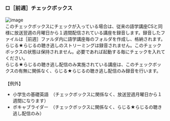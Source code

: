 ### □［前週］チェックボックス
![image](https://user-images.githubusercontent.com/46049273/206841061-e1a228a9-059e-43ee-a0b6-3e9630fa7421.png)　　　　          　　　　　　           
このチェックボックスにチェックが入っている場合は、従来の語学講座CSと同様に放送翌週の月曜日から１週間配信されている講座を録音します。録音したファイルは［前週］ファルダ内に語学講座毎のフォルダを作成し、格納されます。らじる★らじるの聴き逃しのストリーミングは録音されません。このチェックボックスの状態は保持されません。必要であれば起動する毎にチェックを入れてください。                 
らじる★らじるの聴き逃し配信のみ実施されている講座は、このチェックボックスの有無に関係なく、らじる★らじるの聴き逃し配信のみ録音を行います。                               
 　　　　　　                   
【例外】                  
* 小学生の基礎英語　（チェックボックスに関係なく、放送翌週月曜日から１週間になります）
* ボキャブライダー　（チェックボックスに関係なく、らじる★らじるの聴き逃し配信のみ）
